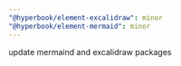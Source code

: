 ```yaml
---
"@hyperbook/element-excalidraw": minor
"@hyperbook/element-mermaid": minor
---
```


update mermaind and excalidraw packages
